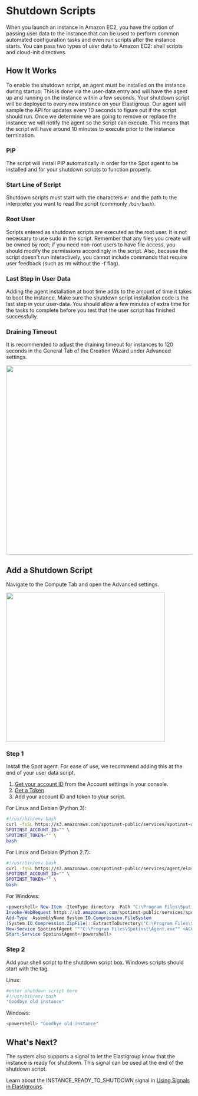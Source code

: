 # Shutdown Scripts

When you launch an instance in Amazon EC2, you have the option of passing user data to the instance that can be used to perform common automated configuration tasks and even run scripts after the instance starts. You can pass two types of user data to Amazon EC2: shell scripts and cloud-init directives.

## How It Works

To enable the shutdown script, an agent must be installed on the instance during startup. This is done via the user-data entry and will have the agent up and running on the instance within a few seconds. Your shutdown script will be deployed to every new instance on your Elastigroup. Our agent will sample the API for updates every 10 seconds to figure out if the script should run. Once we determine we are going to remove or replace the instance we will notify the agent so the script can execute. This means that the script will have around 10 minutes to execute prior to the instance termination.

### PIP

The script will install PIP automatically in order for the Spot agent to be installed and for your shutdown scripts to function properly.

### Start Line of Script

Shutdown scripts must start with the characters `#!` and the path to the interpreter you want to read the script (commonly `/bin/bash`).

### Root User

Scripts entered as shutdown scripts are executed as the root user. It is not necessary to use sudo in the script. Remember that any files you create will be owned by root; if you need non-root users to have file access, you should modify the permissions accordingly in the script. Also, because the script doesn't run interactively, you cannot include commands that require user feedback (such as rm without the -f flag).

### Last Step in User Data

Adding the agent installation at boot time adds to the amount of time it takes to boot the instance. Make sure the shutdown script installation code is the last step in your user-data. You should allow a few minutes of extra time for the tasks to complete before you test that the user script has finished successfully.

### Draining Timeout

It is recommended to adjust the draining timeout for instances to 120 seconds in the General Tab of the Creation Wizard under Advanced settings.

<img src="/elastigroup/_media/compute-shutdown-01.png" width="573" height="514" />

## Add a Shutdown Script

Navigate to the Compute Tab and open the Advanced settings.

<img src="/elastigroup/_media/compute-shutdown-02.png" width="431" height="404" />

### Step 1

Install the Spot agent. For ease of use, we recommend adding this at the end of your user data script.

1. [Get your account ID](https://console.spotinst.com/#/settings/account/general) from the Account settings in your console.
2. [Get a Token](https://console.spotinst.com/#/settings/tokens/permanent).
3. Add your account ID and token to your script.

For Linux and Debian (Python 3):

```bash
#!/usr/bin/env bash
curl -fsSL https://s3.amazonaws.com/spotinst-public/services/spotinst-agent-2/elastigroup-agent-init.sh | \
SPOTINST_ACCOUNT_ID="" \
SPOTINST_TOKEN="" \
bash
```

For Linux and Debian (Python 2.7):

```bash
#!/usr/bin/env bash
curl -fsSL https://s3.amazonaws.com/spotinst-public/services/agent/elastigroup-agent-init.sh | \
SPOTINST_ACCOUNT_ID="" \
SPOTINST_TOKEN="" \
bash
```

For Windows:

```powershell
<powershell> New-Item -ItemType directory -Path "C:\Program Files\Spotinst"
Invoke-WebRequest https://s3.amazonaws.com/spotinst-public/services/spotinst-windows-agent/SpotinstWindowsAgent-Latest.zip -OutFile "C:\Program Files\Spotinst\SpotinstAgent.zip"
Add-Type -AssemblyName System.IO.Compression.FileSystem
[System.IO.Compression.ZipFile]::ExtractToDirectory("C:\Program Files\Spotinst\SpotinstAgent.zip","c:\program files\spotinst\")
New-Service SpotinstAgent """C:\Program Files\Spotinst\Agent.exe"" <ACCOUNT_ID> <YOUR_API_TOKEN>" -DisplayName "Spot Agent Service" -StartupType auto
Start-Service SpotinstAgent</powershell>
```

### Step 2

Add your shell script to the shutdown script box. Windows scripts should start with the <powershell> tag.

Linux:

```bash
#enter shutdown script here
#!/usr/bin/env bash
"Goodbye old instance"
```

Windows:

```powershell
<powershell> "Goodbye old instance"
```

## What's Next?

The system also supports a signal to let the Elastigroup know that the instance is ready for shutdown. This signal can be used at the end of the shutdown script.

Learn about the INSTANCE_READY_TO_SHUTDOWN signal in [Using Signals in Elastigroups](elastigroup/features/compute/using-signals-in-elastigroups).
